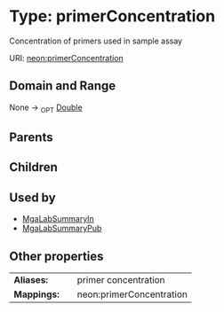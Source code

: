 
# Type: primerConcentration


Concentration of primers used in sample assay

URI: [neon:primerConcentration](https://data.neonscience.org/primerConcentration)


## Domain and Range

None ->  <sub>OPT</sub> [Double](types/Double.md)

## Parents


## Children


## Used by

 * [MgaLabSummaryIn](MgaLabSummaryIn.md)
 * [MgaLabSummaryPub](MgaLabSummaryPub.md)

## Other properties

|  |  |  |
| --- | --- | --- |
| **Aliases:** | | primer concentration |
| **Mappings:** | | neon:primerConcentration |


